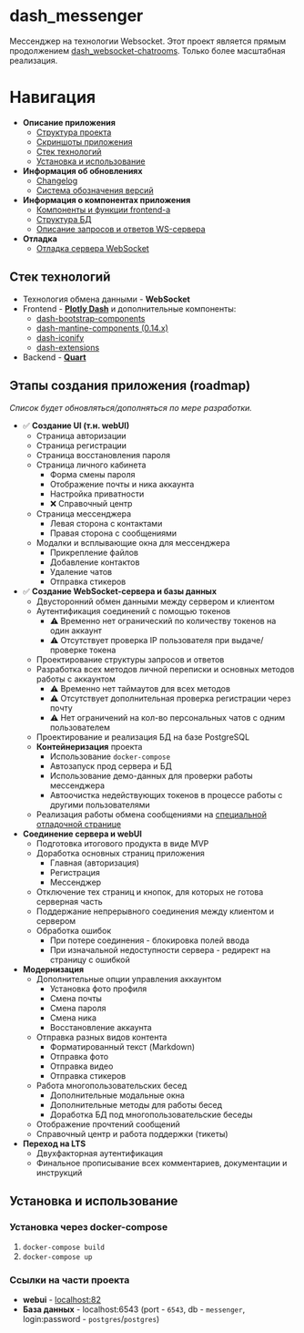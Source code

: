 # dash_messenger
Мессенджер на технологии Websocket.
Этот проект является прямым продолжением [dash_websocket-chatrooms](https://github.com/MichaelODeli/dash_websocket-chatrooms). Только более масштабная реализация.

# Навигация
- **Описание приложения**
    - [Cтруктура проекта](#этапы-создания-приложения-roadmap)
    - [Скриншоты приложения](/docs/SCREENSHOTS.md)
    - [Стек технологий](#стек-технологий)
    - [Установка и использование](#установка-и-использование)
- **Информация об обновлениях**
    - [Changelog](CHANGELOG.md)
    - [Система обозначения версий](/docs/VERSIONS.md)
- **Информация о компонентах приложения**
    - [Компоненты и функции frontend-а](/docs/COMPONENTS.md)
    - [Структура БД](/docs/DB_REFERENCE.md)
    - [Описание запросов и ответов WS-сервера](/docs/WS_SERVER_REFERENCE.md)
- **Отладка**
    - [Отладка сервера WebSocket](/server/ws_server/ws_server_tests.py)

## Стек технологий
- Технология обмена данными - **WebSocket**
- Frontend - [**Plotly Dash**](https://dash.plotly.com/) и дополнительные компоненты:
    - [dash-bootstrap-components](https://dash-bootstrap-components.opensource.faculty.ai/)
    - [dash-mantine-components (0.14.x)](https://www.dash-mantine-components.com/)
    - [dash-iconify](https://www.dash-mantine-components.com/dash-iconify)
    - [dash-extensions](https://www.dash-extensions.com/)
- Backend - [**Quart**](https://quart.palletsprojects.com/)

## Этапы создания приложения (roadmap)
*Список будет обновляться/дополняться по мере разработки.*
- ✅ **Создание UI (т.н. webUI)**
    - Страница авторизации
    - Страница регистрации
    - Страница восстановления пароля
    - Страница личного кабинета
        - Форма смены пароля
        - Отображение почты и ника аккаунта
        - Настройка приватности
        - ❌ Справочный центр
    - Страница мессенджера
        - Левая сторона с контактами
        - Правая сторона с сообщениями
    - Модалки и всплывающие окна для мессенджера
        - Прикрепление файлов
        - Добавление контактов
        - Удаление чатов
        - Отправка стикеров
- ✅ **Создание WebSocket-сервера и базы данных**
    - Двусторонний обмен данными между сервером и клиентом 
    - Аутентификация соединений с помощью токенов
        - ⚠️ Временно нет огранический по количеству токенов на один аккаунт
        - ⚠️ Отсутствует проверка IP пользователя при выдаче/проверке токена
    - Проектирование структуры запросов и ответов
    - Разработка всех методов личной переписки и основных методов работы с аккаунтом
        - ⚠️ Временно нет таймаутов для всех методов
        - ⚠️ Отсутствует дополнительная проверка регистрации через почту
        - ⚠️ Нет ограничений на кол-во персональных чатов с одним пользователем
    - Проектирование и реализация БД на базе PostgreSQL
    - **Контейнеризация** проекта
        - Использование `docker-compose`
        - Автозапуск прод сервера и БД
        - Использование демо-данных для проверки работы мессенджера
        - Автоочистка недействующих токенов в процессе работы с другими пользователями
    - Реализация работы обмена сообщениями на [специальной отладочной странице](/server/ws_server/ws_server_tests.py)
- **Соединение сервера и webUI**
    - Подготовка итогового продукта в виде MVP
    - Доработка основных страниц приложения
        - Главная (авторизация)
        - Регистрация
        - Мессенджер
    - Отключение тех страниц и кнопок, для которых не готова серверная часть
    - Поддержание непрерывного соединения между клиентом и сервером
    - Обработка ошибок
        - При потере соединения - блокировка полей ввода
        - При изначальной недоступности сервера - редирект на страницу с ошибкой
- **Модернизация**
    - Дополнительные опции управления аккаунтом
        - Установка фото профиля
        - Смена почты
        - Смена пароля
        - Смена ника
        - Восстановление аккаунта
    - Отправка разных видов контента
        - Форматированный текст (Markdown)
        - Отправка фото
        - Отправка видео
        - Отправка стикеров
    - Работа многопользовательских бесед
        - Дополнительные модальные окна
        - Дополнительные методы для работы бесед
        - Доработка БД под многопользовательские беседы
    - Отображение прочтений сообщений
    - Справочный центр и работа поддержки (тикеты)
- **Переход на LTS**
    - Двухфакторная аутентификация
    - Финальное прописывание всех комментариев, документации и инструкций

## Установка и использование
### Установка через docker-compose
1. `docker-compose build`
1. `docker-compose up`
### Ссылки на части проекта
- **webui** - [localhost:82](http://localhost:82)
- **База данных** - localhost:6543 (port - `6543`, db - `messenger`, login:password - `postgres`/`postgres`)